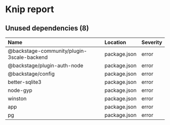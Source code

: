 # Knip report

## Unused dependencies (8)

| Name                                       | Location     | Severity |
| :----------------------------------------- | :----------- | :------- |
| @backstage-community/plugin-3scale-backend | package.json | error    |
| @backstage/plugin-auth-node                | package.json | error    |
| @backstage/config                          | package.json | error    |
| better-sqlite3                             | package.json | error    |
| node-gyp                                   | package.json | error    |
| winston                                    | package.json | error    |
| app                                        | package.json | error    |
| pg                                         | package.json | error    |
